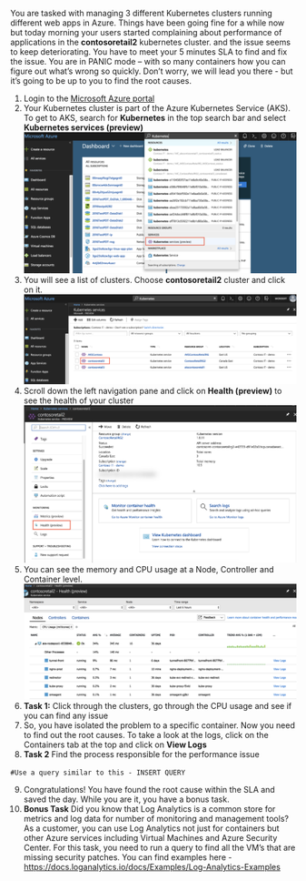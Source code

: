 You are tasked with managing 3 different Kubernetes clusters running different web apps in Azure. Things have been going fine for a while now but today morning your users started complaining about performance of applications in the **contosoretail2** kubernetes cluster. and the issue seems to keep deteriorating. You have to meet your 5 minutes SLA to find and fix the issue. You are in PANIC mode – with so many containers how you can figure out what’s wrong so quickly. Don’t worry, we will lead you there - but it’s going to be up to you to find the root causes.

1. Login to the [Microsoft Azure portal](https://portal.azure.com)
2. Your Kubernetes cluster is part of the Azure Kubernetes Service (AKS). To get to AKS, search for **Kubernetes** in the top search bar and select **Kubernetes services (preview)**
![searchkubernetes](images/Kubernetes.png)
3. You will see a list of clusters. Choose **contosoretail2** cluster and click on it.
![contosoretail2](images/Contosoretail2.png)
4. Scroll down the left navigation pane and click on **Health (preview)** to see the health of your cluster
![health](images/Health.png)
5. You can see the memory and CPU usage at a Node, Controller and Container level.
![health](images/Node.png)
6. **Task 1:** Click through the clusters, go through the CPU usage and see if you can find any issue
7. So, you have isolated the problem to a specific container. Now you need to find out the root causes. To take a look at the logs, click on the Containers tab at the top and click on **View Logs**
8. **Task 2** Find the process responsible for the performance issue

`#Use a query similar to this - INSERT QUERY`

9. Congratulations! You have found the root cause within the SLA and saved the day. While you are it, you have a bonus task.
10. **Bonus Task** Did you know that Log Analytics is a common store for metrics and log data for number of monitoring and management tools? As a customer, you can use Log Analytics not just for containers but other Azure services including Virtual Machines and Azure Security Center.  For this task, you need to run a query to find all the VM’s that are missing security patches. You can find examples here - https://docs.loganalytics.io/docs/Examples/Log-Analytics-Examples



